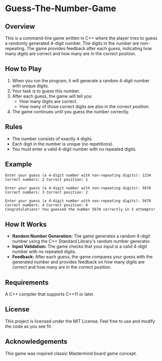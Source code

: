 # Guess-The-Number-Game

## Overview
This is a command-line game written in C++ where the player tries to guess a randomly generated 4-digit number. The digits in the number are non-repeating. The game provides feedback after each guess, indicating how many digits are correct and how many are in the correct position.

## How to Play
1. When you run the program, it will generate a random 4-digit number with unique digits.
2. Your task is to guess this number.
3. After each guess, the game will tell you:
   - How many digits are correct.
   - How many of those correct digits are also in the correct position.
4. The game continues until you guess the number correctly.

## Rules
- The number consists of exactly 4 digits.
- Each digit in the number is unique (no repetitions).
- You must enter a valid 4-digit number with no repeated digits.

## Example
    Enter your guess (a 4-digit number with non-repeating digits): 1234
    Correct numbers: 2 Correct position: 1

    Enter your guess (a 4-digit number with non-repeating digits): 5678
    Correct numbers: 3 Correct position: 2

    Enter your guess (a 4-digit number with non-repeating digits): 5670
    Correct numbers: 4 Correct position: 4
    Congratulations! You guessed the number 5670 correctly in 3 attempts!

## How It Works
- **Random Number Generation:** The game generates a random 4-digit number using the C++ Standard Library's random number generator.
- **Input Validation:** The game checks that your input is a valid 4-digit number with no repeated digits.
- **Feedback:** After each guess, the game compares your guess with the generated number and provides feedback on how many digits are correct and how many are in the correct position.

## Requirements
A C++ compiler that supports C++11 or later.

## License
This project is licensed under the MIT License. Feel free to use and modify the code as you see fit.

## Acknowledgements
This game was inspired  classic Mastermind board game concept.
